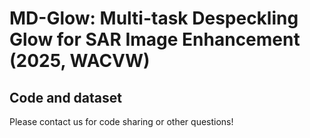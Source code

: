 # MD-Glow: Multi-task Despeckling Glow for SAR Image Enhancement (2025, WACVW)

## Code and dataset
Please contact us for code sharing or other questions!
